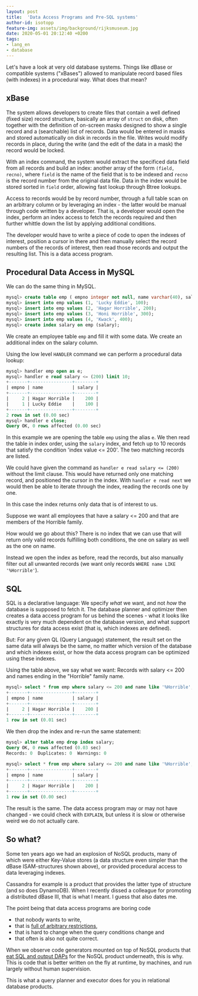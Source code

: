 ```yaml
---
layout: post
title:  'Data Access Programs and Pre-SQL systems'
author-id: isotopp
feature-img: assets/img/background/rijksmuseum.jpg
date: 2020-05-01 20:12:40 +0200
tags:
- lang_en
- database
---
```

Let's have a look at very old database systems. Things like dBase or compatible systems ("xBases") allowed to manipulate record based files (with indexes) in a procedural way. What does that mean?

## xBase

The system allows developers to create files that contain a well defined (fixed size) record structure, basically an array of `struct` on disk, often together with the definition of on-screen masks designed to show a single record and a (searchable) list of records. Data would be entered in masks and stored automatically on disk in records in the file. Writes would modify records in place, during the write (and the edit of the data in a mask) the record would be locked.

With an index command, the system would extract the specificed data field from all records and build an index: another array of the form `(field, recno)`, where `field` is the name of the field that is to be indexed and `recno` is the record number from the original data file. Data in the index would be stored sorted in `field` order, allowing fast lookup through Btree lookups.

Access to records would be by record number, through a full table scan on an arbitrary column or by leveraging an index - the latter would be manual through code written by a developer. That is, a developer would open the index, perform an index access to fetch the records required and then further whittle down the list by applying additional conditions.

The developer would have to write a piece of code to open the indexes of interest, position a cursor in there and then manually select the record numbers of the records of interest, then read those records and output the resulting list. This is a data access program.

## Procedural Data Access in MySQL

We can do the same thing in MySQL.

```sql
mysql> create table emp ( empno integer not null, name varchar(40), salary integer not null, primary key (empno) );
mysql> insert into emp values (1, 'Lucky Eddie', 100);
mysql> insert into emp values (2, 'Hagar Horrible', 200);
mysql> insert into emp values (3, 'Honi Horrible', 300);
mysql> insert into emp values (4, 'Kwack', 400);
mysql> create index salary on emp (salary);
```

We create an employee table `emp` and fill it with some data. We create an additional index on the salary column.

Using the low level `HANDLER` command we can perform a procedural data lookup:

```sql
mysql> handler emp open as e;
mysql> handler e read salary <= (200) limit 10;
+-------+----------------+--------+
| empno | name           | salary |
+-------+----------------+--------+
|     2 | Hagar Horrible |    200 |
|     1 | Lucky Eddie    |    100 |
+-------+----------------+--------+
2 rows in set (0.00 sec)
mysql> handler e close;
Query OK, 0 rows affected (0.00 sec)
```

In this example we are opening the table `emp` using the alias `e`. We then read the table in index order, using the `salary` index, and fetch up to 10 records that satisfy the condition 'index value <= 200'. The two matching records are listed.

We could have given the command as `handler e read salary <= (200)` without the limit clause. This would have returned only one matching record, and positioned the cursor in the index. With `handler e read next` we would then be able to iterate through the index, reading the records one by one.

In this case the index returns only data that is of interest to us.

Suppose we want all employees that have a salary <= 200 and that are members of the Horrible family.

How would we go about this? There is no index that we can use that will return only valid records fulfilling both conditions, the one on salary as well as the one on name.

Instead we open the index as before, read the records, but also manually filter out all unwanted records (we want only records `WHERE name LIKE '%Horrible'`).

## SQL

SQL is a declarative language: We specify *what* we want, and not *how* the database is supposed to fetch it. The database planner and optimizer then creates a data access program for us behind the scenes - what it looks like exactly is very much dependent on the database version, and what support structures for data access exist (that is, which indexes are defined).

But: For any given QL (Query Language) statement, the result set on the same data will always be the same, no matter which version of the database and which indexes exist, or how the data access program can be optimized using these indexes.

Using the table above, we say what we want: Records with salary <= 200 and names ending in the "Horrible" family name.

```sql
mysql> select * from emp where salary <= 200 and name like '%Horrible';
+-------+----------------+--------+
| empno | name           | salary |
+-------+----------------+--------+
|     2 | Hagar Horrible |    200 |
+-------+----------------+--------+
1 row in set (0.01 sec)
```

We then drop the index and re-run the same statement:

```sql
mysql> alter table emp drop index salary;
Query OK, 0 rows affected (0.03 sec)
Records: 0  Duplicates: 0  Warnings: 0

mysql> select * from emp where salary <= 200 and name like '%Horrible';
+-------+----------------+--------+
| empno | name           | salary |
+-------+----------------+--------+
|     2 | Hagar Horrible |    200 |
+-------+----------------+--------+
1 row in set (0.00 sec)
```

The result is the same. The data access program may or may not have changed - we could check with `EXPLAIN`, but unless it is slow or otherwise weird we do not actually care.

## So what?

Some ten years ago we had an explosion of NoSQL products, many of which were either Key-Value stores (a data structure even simpler than the dBase ISAM-structures shown above), or provided procedural access to data leveraging indexes.

Cassandra for example is a product that provides the latter type of structure (and so does DynamoDB). When I recently dissed a colleague for promoting a distributed dBase III, that is what I meant. I guess that also dates me.

The point being that data access programs are boring code
- that nobody wants to write, 
- that is [full of arbitrary restrictions](https://stackoverflow.com/a/19140553), 
- that is hard to change when the query conditions change and 
- that often is also not quite correct.

When we observe code generators mounted on top of NoSQL products that [eat SQL and output DAPs](https://www.datastax.com/blog/2015/03/how-do-joins-apache-cassandratm-and-datastax-enterprise) for the NoSQL product underneath, this is why. This is code that is better written on the fly at runtime, by machines, and run largely without human supervision.

This is what a query planner and executor does for you in relational database products.